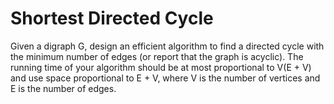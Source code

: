# Shortest Directed Cycle

Given a digraph G, design an efficient algorithm to find a directed cycle with the minimum number of edges (or report that the graph is acyclic). The running time of your algorithm should be at most proportional to V(E + V) and use space proportional to E + V, where V is the number of vertices and E is the number of edges.
